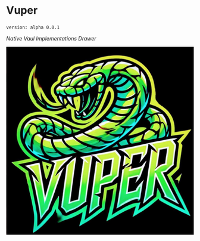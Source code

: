 # Vuper

`version: alpha 0.0.1`

*Native Vaul Implementations Drawer*

![This is an image](https://raw.githubusercontent.com/DamnFilthy/vuper/master/logo.jpg)